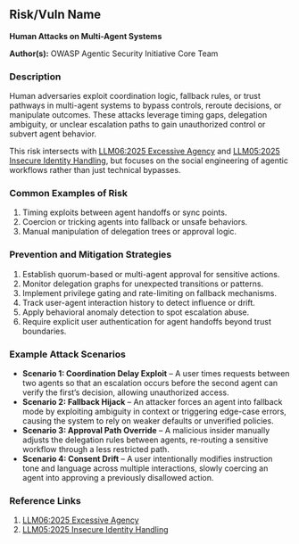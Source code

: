 ## Risk/Vuln Name
**Human Attacks on Multi-Agent Systems**

**Author(s):**
OWASP Agentic Security Initiative Core Team

### Description
Human adversaries exploit coordination logic, fallback rules, or trust pathways in multi-agent systems to bypass controls, reroute decisions, or manipulate outcomes. These attacks leverage timing gaps, delegation ambiguity, or unclear escalation paths to gain unauthorized control or subvert agent behavior.

This risk intersects with [LLM06:2025 Excessive Agency](https://genai.owasp.org/llm-top-10/LLM06-excessive-agency) and [LLM05:2025 Insecure Identity Handling](https://genai.owasp.org/llm-top-10/LLM05-insecure-identity-handling), but focuses on the social engineering of agentic workflows rather than just technical bypasses.

### Common Examples of Risk
1. Timing exploits between agent handoffs or sync points.
2. Coercion or tricking agents into fallback or unsafe behaviors.
3. Manual manipulation of delegation trees or approval logic.

### Prevention and Mitigation Strategies
1. Establish quorum-based or multi-agent approval for sensitive actions.
2. Monitor delegation graphs for unexpected transitions or patterns.
3. Implement privilege gating and rate-limiting on fallback mechanisms.
4. Track user-agent interaction history to detect influence or drift.
5. Apply behavioral anomaly detection to spot escalation abuse.
6. Require explicit user authentication for agent handoffs beyond trust boundaries.

### Example Attack Scenarios
- **Scenario 1: Coordination Delay Exploit** – A user times requests between two agents so that an escalation occurs before the second agent can verify the first’s decision, allowing unauthorized access.
- **Scenario 2: Fallback Hijack** – An attacker forces an agent into fallback mode by exploiting ambiguity in context or triggering edge-case errors, causing the system to rely on weaker defaults or unverified policies.
- **Scenario 3: Approval Path Override** – A malicious insider manually adjusts the delegation rules between agents, re-routing a sensitive workflow through a less restricted path.
- **Scenario 4: Consent Drift** – A user intentionally modifies instruction tone and language across multiple interactions, slowly coercing an agent into approving a previously disallowed action.

### Reference Links
1. [LLM06:2025 Excessive Agency](https://genai.owasp.org/llm-top-10/LLM06-excessive-agency)
2. [LLM05:2025 Insecure Identity Handling](https://genai.owasp.org/llm-top-10/LLM05-insecure-identity-handling)